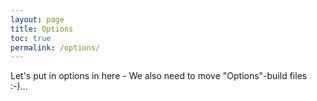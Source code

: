```yaml
---
layout: page
title: Options
toc: true
permalink: /options/
---
```


Let's put in options in here - We also need to move "Options"-build files :-)...
